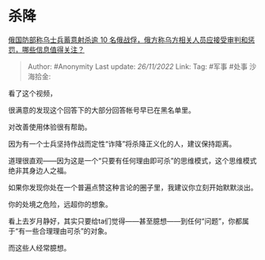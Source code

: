 # 杀降
[俄国防部称乌士兵蓄意射杀逾 10 名俄战俘，俄方称乌方相关人员应接受审判和惩罚，哪些信息值得关注？](https://www.zhihu.com/question/567602009/answer/2765983489)

> Author: #Anonymity
> Last update: *26/11/2022*
> Link:
> Tag: #军事 #处事
> 沙海拾金:

看了这个视频，

很满意的发现这个回答下的大部分回答帐号早已在黑名单里。

对改善使用体验很有帮助。

因为有一个士兵坚持作战而定性“诈降”将杀降正义化的人，建议保持距离。

道理很直观——因为这是一个“只要有任何理由即可杀”的思维模式，这个思维模式绝非其身边人之福。

如果你发现你处在一个普遍点赞这种言论的圈子里，我建议你立刻开始默默淡出。

你的处境之危险，远超你的想象。

看上去岁月静好，其实只要给ta们觉得——甚至臆想——到任何“问题”，你都属于“有一些合理理由可杀”的对象。

而这些人经常臆想。
